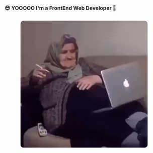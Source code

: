 ### 😎 YOOOOO I'm a FrontEnd Web Developer 🚬

<img src="pish.gif" width="80%" style="margin: 0 auto; display: block; border-radius: 10px; margin-top: 30px" />


<!--
**amirmeimari/amirmeimari** is a ✨ _special_ ✨ repository because its `README.md` (this file) appears on your GitHub profile.

Here are some ideas to get you started:

- 🔭 I’m currently working on ...
- 🌱 I’m currently learning ...
- 👯 I’m looking to collaborate on ...
- 🤔 I’m looking for help with ...
- 💬 Ask me about ...
- 📫 How to reach me: ...
- 😄 Pronouns: ...
- ⚡ Fun fact: ...
-->
